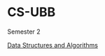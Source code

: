 # CS-UBB

Semester 2

[Data Structures and Algorithms](https://github.com/ScortarIrina/CS-UBB/tree/main/DSA)

